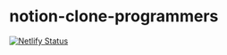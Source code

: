 # notion-clone-programmers

[![Netlify Status](https://api.netlify.com/api/v1/badges/6f009f05-76d6-471f-ba89-65b7e4432499/deploy-status)](https://app.netlify.com/sites/naughty-bhabha-d7e04d/deploys)
